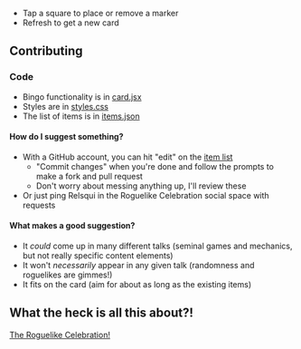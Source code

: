 * Tap a square to place or remove a marker
* Refresh to get a new card

## Contributing

### Code

* Bingo functionality is in [card.jsx](src/card.jsx)
* Styles are in [styles.css](src/styles.css)
* The list of items is in [items.json](src/items.json)

#### How do I suggest something?

* With a GitHub account, you can hit "edit" on the [item list](src/items.json)
  * "Commit changes" when you're done and follow the prompts to make a fork and pull request
  * Don't worry about messing anything up, I'll review these
* Or just ping Relsqui in the Roguelike Celebration social space with requests

#### What makes a good suggestion?

* It _could_ come up in many different talks (seminal games and mechanics, but not really specific content elements)
* It won't _necessarily_ appear in any given talk (randomness and roguelikes are gimmes!)
* It fits on the card (aim for about as long as the existing items)

## What the heck is all this about?!

[The Roguelike Celebration!](https://roguelike.club)
